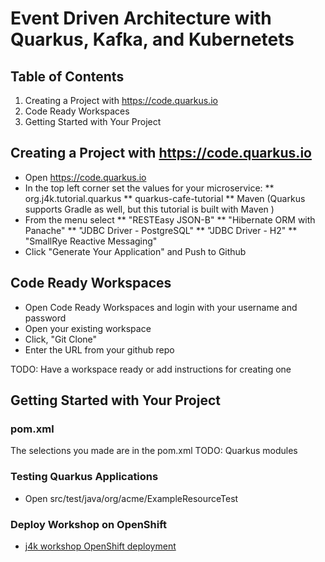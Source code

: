 # Event Driven Architecture with Quarkus, Kafka, and Kubernetets

## Table of Contents

1. Creating a Project with https://code.quarkus.io
2. Code Ready Workspaces
3. Getting Started with Your Project

## Creating a Project with https://code.quarkus.io

* Open https://code.quarkus.io
* In the top left corner set the values for your microservice:
** org.j4k.tutorial.quarkus
** quarkus-cafe-tutorial
** Maven (Quarkus supports Gradle as well, but this tutorial is built with Maven )
* From the menu select 
** "RESTEasy JSON-B"
** "Hibernate ORM with Panache" 
** "JDBC Driver - PostgreSQL" 
** "JDBC Driver - H2"
** "SmallRye Reactive Messaging"
* Click "Generate Your Application" and Push to Github

## Code Ready Workspaces

* Open Code Ready Workspaces and login with your username and password
* Open your existing workspace
* Click, "Git Clone"
* Enter the URL from your github repo

TODO: Have a workspace ready or add instructions for creating one

## Getting Started with Your Project

### pom.xml

The selections you made are in the pom.xml
TODO: Quarkus modules

### Testing Quarkus Applications

* Open src/test/java/org/acme/ExampleResourceTest
 
### Deploy Workshop on OpenShift
* [j4k workshop OpenShift deployment](workshop-quickstart.md)